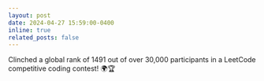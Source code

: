 ```yaml
---
layout: post
date: 2024-04-27 15:59:00-0400
inline: true
related_posts: false
---
```


Clinched a global rank of 1491 out of over 30,000 participants in a LeetCode competitive coding contest! 🌍🏆
